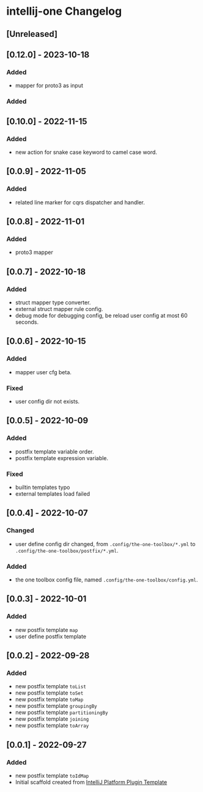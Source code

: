 <!-- Keep a Changelog guide -> https://keepachangelog.com -->

# intellij-one Changelog

## [Unreleased]

## [0.12.0] - 2023-10-18

### Added

- mapper for proto3 as input

### Added

## [0.10.0] - 2022-11-15

### Added

- new action for snake case keyword to camel case word.

## [0.0.9] - 2022-11-05

### Added

- related line marker for cqrs dispatcher and handler.
 
## [0.0.8] - 2022-11-01

### Added
 
- proto3 mapper

## [0.0.7] - 2022-10-18

### Added

- struct mapper type converter.
- external struct mapper rule config.
- debug mode for debugging config, be reload user config at most 60 seconds.

## [0.0.6] - 2022-10-15

### Added
 
- mapper user cfg beta.

### Fixed

- user config dir not exists.

## [0.0.5] - 2022-10-09

### Added

- postfix template variable order.
- postfix template expression variable.

### Fixed

- builtin templates typo
- external templates load failed

## [0.0.4] - 2022-10-07

### Changed

- user define config dir changed, from `.config/the-one-toolbox/*.yml` to `.config/the-one-toolbox/postfix/*.yml`.

### Added

- the one toolbox config file, named `.config/the-one-toolbox/config.yml`.

## [0.0.3] - 2022-10-01

### Added

- new postfix template `map`
- user define postfix template

## [0.0.2] - 2022-09-28

### Added

- new postfix template `toList`
- new postfix template `toSet`
- new postfix template `toMap`
- new postfix template `groupingBy`
- new postfix template `partitioningBy`
- new postfix template `joining`
- new postfix template `toArray`

## [0.0.1] - 2022-09-27

### Added

- new postfix template `toIdMap`
- Initial scaffold created
  from [IntelliJ Platform Plugin Template](https://github.com/JetBrains/intellij-platform-plugin-template)
